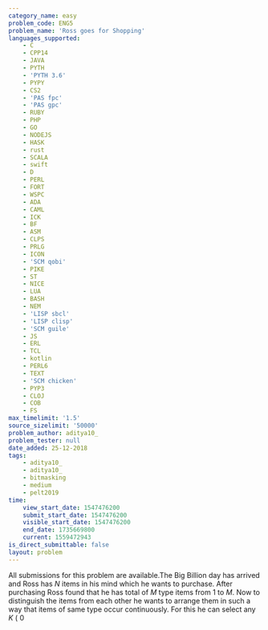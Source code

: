 ```yaml
---
category_name: easy
problem_code: ENG5
problem_name: 'Ross goes for Shopping'
languages_supported:
    - C
    - CPP14
    - JAVA
    - PYTH
    - 'PYTH 3.6'
    - PYPY
    - CS2
    - 'PAS fpc'
    - 'PAS gpc'
    - RUBY
    - PHP
    - GO
    - NODEJS
    - HASK
    - rust
    - SCALA
    - swift
    - D
    - PERL
    - FORT
    - WSPC
    - ADA
    - CAML
    - ICK
    - BF
    - ASM
    - CLPS
    - PRLG
    - ICON
    - 'SCM qobi'
    - PIKE
    - ST
    - NICE
    - LUA
    - BASH
    - NEM
    - 'LISP sbcl'
    - 'LISP clisp'
    - 'SCM guile'
    - JS
    - ERL
    - TCL
    - kotlin
    - PERL6
    - TEXT
    - 'SCM chicken'
    - PYP3
    - CLOJ
    - COB
    - FS
max_timelimit: '1.5'
source_sizelimit: '50000'
problem_author: aditya10_
problem_tester: null
date_added: 25-12-2018
tags:
    - aditya10_
    - aditya10_
    - bitmasking
    - medium
    - pelt2019
time:
    view_start_date: 1547476200
    submit_start_date: 1547476200
    visible_start_date: 1547476200
    end_date: 1735669800
    current: 1559472943
is_direct_submittable: false
layout: problem
---
```

All submissions for this problem are available.The Big Billion day has arrived and Ross has $N$ items in his mind which he wants to purchase. After purchasing Ross found that he has total of $M$ type items from 1 to $M$. Now to distinguish the items from each other he wants to arrange them in such a way that items of same type occur continuously. For this he can select any $K$ ( $0$
